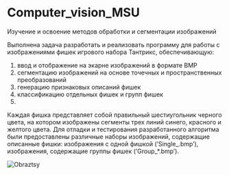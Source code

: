 # Computer_vision_MSU
Изучение и освоение методов обработки и сегментации изображений

Выполнена задача разработать и реализовать программу для работы с изображениями фишек игрового набора Тантрикс, обеспечивающую:
1. ввод и отображение на экарне изображений в формате BMP
2. сегментацию изображений на основе точечных и пространственных преобразований
3. генерацию признаковых описаний фишек
4. классификацию отдельных фишек и групп фишек
5. 
Каждая фишка представляет собой правильный шестиугольник черного цвета, на котором изображены
сегменты трех линий синего, красного и желтого цвета. Для отладки и тестирования разработанного алгоритма
были предоставлены различные наборы изображений, содержащие описанные фишки: изображения с одной
фишкой (’Single_.bmp’), изображения, содержащие группы фишек (’Group_*.bmp’).

![Obraztsy](https://user-images.githubusercontent.com/48769852/230746943-b9635ae8-8e01-480a-94f4-a5012c79008d.png)

